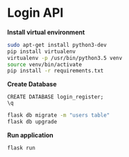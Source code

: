 # Login API

**Install virtual environment**
```bash
sudo apt-get install python3-dev
pip install virtualenv
virtualenv -p /usr/bin/python3.5 venv
source venv/bin/activate
pip install -r requirements.txt
```

**Create Database**
```sudo -u postgres psql
CREATE DATABASE login_register;
\q
```
```bash
flask db migrate -m "users table"
flask db upgrade
```

**Run application**
```bash
flask run
```